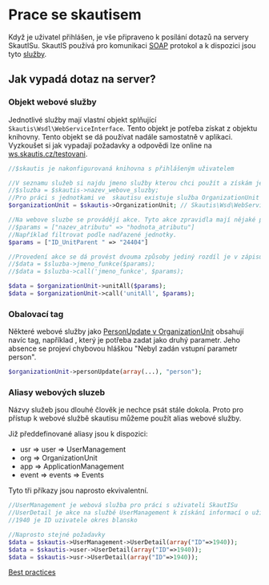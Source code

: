 # Prace se skautisem
Když je uživatel přihlášen, je vše připraveno k posílání dotazů na servery SkautISu. SkautIS používá pro komunikaci [SOAP](http://cs.wikipedia.org/wiki/SOAP) protokol a k dispozici jsou tyto [služby](https://test-is.skaut.cz/JunakWebservice/).

## Jak vypadá dotaz na server?
### Objekt webové služby
Jednotlivé služby mají vlastní objekt splňující ``Skautis\Wsdl\WebServiceInterface``. Tento objekt je potřeba získat z objektu knihovny. Tento objekt se dá používat nadále samostatně v aplikaci.
Vyzkoušet si jak vypadají požadavky a odpovědi lze online na [ws.skautis.cz/testovani](https://ws.skautis.cz/testovani/).
```PHP
//$skautis je nakonfigurovaná knihovna s přihlášeným uživatelem

//V seznamu služeb si najdu jmeno služby kterou chci použít a získám její objekt
//$sluzba = $skautis->nazev_webove_sluzby;
//Pro práci s jednotkami ve  skautisu existuje služba OrganizationUnit
$organizationUnit = $skautis->OrganizationUnit; // Skautis\Wsd\WebServiceInterface

//Na webove sluzbe se provádějí akce. Tyto akce zpravidla mají nějaké parametry které se zadávají pomocí asociativního pole
//$params = ["nazev_atributu" => "hodnota_atributu"]
//Například filtrovat podle nadřazené jednotky.
$params = ["ID_UnitParent " => "24404"]

//Provedení akce se dá provést dvouma způsoby jediný rozdíl je v zápisu
//$data = $sluzba->jmeno_funkce($params);
//$data = $sluzba->call('jmeno_funkce', $params);

$data = $organizationUnit->unitAll($params);
$data = $organizationUnit->call('unitAll', $params);
```

### Obalovací tag
Některé webové služby jako [PersonUpdate v OrganizationUnit](https://is.skaut.cz/JunakWebservice/OrganizationUnit.asmx?op=PersonUpdate) obsahují navíc tag, například <person>, který je potřeba zadat jako druhý parametr. Jeho absence se projeví chybovou hláškou "Nebyl zadán vstupní parametr person".
```PHP
$organizationUnit->personUpdate(array(...), "person");
```



### Aliasy webových sluzeb
Názvy služeb jsou dlouhé člověk je nechce psát stále dokola. Proto pro přístup k webové službě skautisu můžeme použít alias webové služby.

Již předdefinované aliasy jsou k dispozici:

* usr => user => UserManagement
* org => OrganizationUnit
* app => ApplicationManagement
* event => events => Events

Tyto tři příkazy jsou naprosto ekvivalentní.
```PHP
//UserManagement je webová služba pro práci s uživateli SkautISu
//UserDetail je akce na službě UserManagement k získání informací o uživateli
//1940 je ID uzivatele okres blansko

//Naprosto stejné požadavky
$data = $skautis->UserManagement->UserDetail(array("ID"=>1940));
$data = $skautis->user->UserDetail(array("ID"=>1940));
$data = $skautis->usr->UserDetail(array("ID"=>1940));
```

[Best practices](./best_practices.md)

